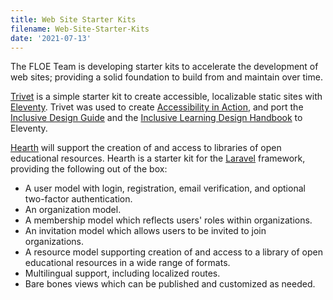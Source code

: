 ```yaml
---
title: Web Site Starter Kits
filename: Web-Site-Starter-Kits
date: '2021-07-13'
---
```

The FLOE Team is developing starter kits to accelerate the development of web sites; providing a solid foundation to
build from and maintain over time.

[Trivet](https://github.com/fluid-project/trivet) is a simple starter kit to create accessible, localizable static sites
with [Eleventy](https://www.11ty.dev). Trivet was used to create
[Accessibility in Action](https://accessibility-in-action.inclusivedesign.ca), and port the
[Inclusive Design Guide](https://guide.inclusivedesign.ca) and the
[Inclusive Learning Design Handbook](https://handbook.floeproject.org) to Eleventy.

[Hearth](https://github.com/fluid-project/hearth) will support the creation of and access to libraries of open
educational resources. Hearth is a starter kit for the [Laravel](https://laravel.com) framework, providing the following
out of the box:

* A user model with login, registration, email verification, and optional two-factor authentication.
* An organization model.
* A membership model which reflects users' roles within organizations.
* An invitation model which allows users to be invited to join organizations.
* A resource model supporting creation of and access to a library of open educational resources in a wide range of formats.
* Multilingual support, including localized routes.
* Bare bones views which can be published and customized as needed.
